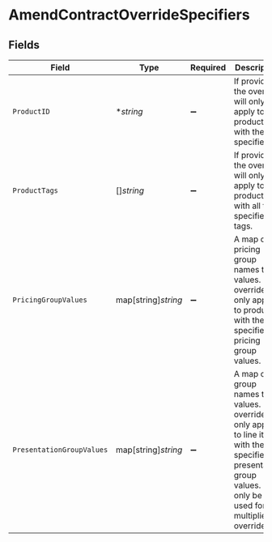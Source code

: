 # AmendContractOverrideSpecifiers


## Fields

| Field                                                                                                                                                               | Type                                                                                                                                                                | Required                                                                                                                                                            | Description                                                                                                                                                         |
| ------------------------------------------------------------------------------------------------------------------------------------------------------------------- | ------------------------------------------------------------------------------------------------------------------------------------------------------------------- | ------------------------------------------------------------------------------------------------------------------------------------------------------------------- | ------------------------------------------------------------------------------------------------------------------------------------------------------------------- |
| `ProductID`                                                                                                                                                         | **string*                                                                                                                                                           | :heavy_minus_sign:                                                                                                                                                  | If provided, the override will only apply to the product with the specified ID.                                                                                     |
| `ProductTags`                                                                                                                                                       | []*string*                                                                                                                                                          | :heavy_minus_sign:                                                                                                                                                  | If provided, the override will only apply to products with all the specified tags.                                                                                  |
| `PricingGroupValues`                                                                                                                                                | map[string]*string*                                                                                                                                                 | :heavy_minus_sign:                                                                                                                                                  | A map of pricing group names to values. The override will only apply to products with the specified pricing group values.                                           |
| `PresentationGroupValues`                                                                                                                                           | map[string]*string*                                                                                                                                                 | :heavy_minus_sign:                                                                                                                                                  | A map of group names to values. The override will only apply to line items with the specified presentation group values. Can only be used for multiplier overrides. |